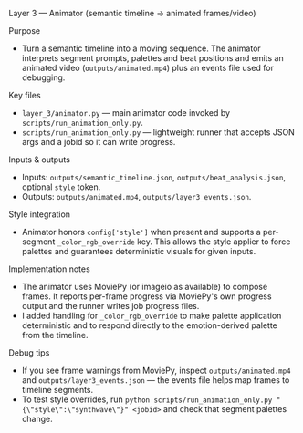 Layer 3 — Animator (semantic timeline → animated frames/video)

Purpose
- Turn a semantic timeline into a moving sequence. The animator interprets segment prompts, palettes and beat positions and emits an animated video (`outputs/animated.mp4`) plus an events file used for debugging.

Key files
- `layer_3/animator.py` — main animator code invoked by `scripts/run_animation_only.py`.
- `scripts/run_animation_only.py` — lightweight runner that accepts JSON args and a jobid so it can write progress.

Inputs & outputs
- Inputs: `outputs/semantic_timeline.json`, `outputs/beat_analysis.json`, optional `style` token.
- Outputs: `outputs/animated.mp4`, `outputs/layer3_events.json`.

Style integration
- Animator honors `config['style']` when present and supports a per-segment `_color_rgb_override` key. This allows the style applier to force palettes and guarantees deterministic visuals for given inputs.

Implementation notes
- The animator uses MoviePy (or imageio as available) to compose frames. It reports per-frame progress via MoviePy's own progress output and the runner writes job progress files.
- I added handling for `_color_rgb_override` to make palette application deterministic and to respond directly to the emotion-derived palette from the timeline.

Debug tips
- If you see frame warnings from MoviePy, inspect `outputs/animated.mp4` and `outputs/layer3_events.json` — the events file helps map frames to timeline segments.
- To test style overrides, run `python scripts/run_animation_only.py "{\"style\":\"synthwave\"}" <jobid>` and check that segment palettes change.
